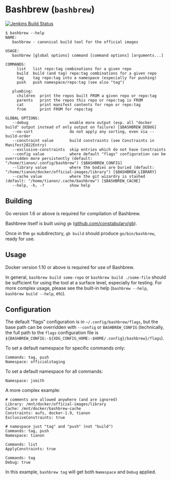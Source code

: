 # Bashbrew (`bashbrew`)

[![Jenkins Build Status](https://doi-janky.infosiftr.net/job/bashbrew/badge/icon)](https://doi-janky.infosiftr.net/job/bashbrew/)

```console
$ bashbrew --help
NAME:
   bashbrew - canonical build tool for the official images

USAGE:
   bashbrew [global options] command [command options] [arguments...]

COMMANDS:
     list   list repo:tag combinations for a given repo
     build  build (and tag) repo:tag combinations for a given repo
     tag    tag repo:tag into a namespace (especially for pushing)
     push   push namespace/repo:tag (see also "tag")

   plumbing:
     children  print the repos built FROM a given repo or repo:tag
     parents   print the repos this repo or repo:tag is FROM
     cat       print manifest contents for repo or repo:tag
     from      print FROM for repo:tag

GLOBAL OPTIONS:
   --debug                  enable more output (esp. all "docker build" output instead of only output on failure) [$BASHBREW_DEBUG]
   --no-sort                do not apply any sorting, even via --build-order
   --constraint value       build constraints (see Constraints in Manifest2822Entry)
   --exclusive-constraints  skip entries which do not have Constraints
   --config value           where default "flags" configuration can be overridden more persistently (default: "/home/tianon/.config/bashbrew") [$BASHBREW_CONFIG]
   --library value          where the bodies are buried (default: "/home/tianon/docker/official-images/library") [$BASHBREW_LIBRARY]
   --cache value            where the git wizardry is stashed (default: "/home/tianon/.cache/bashbrew") [$BASHBREW_CACHE]
   --help, -h, -?           show help

```

## Building

Go version 1.6 or above is required for compilation of Bashbrew.

Bashbrew itself is built using `gb` ([github.com/constabulary/gb](https://github.com/constabulary/gb)).

Once in the `go` subdirectory, `gb build` should produce `go/bin/bashbrew`, ready for use.

## Usage

Docker version 1.10 or above is required for use of Bashbrew.

In general, `bashbrew build some-repo` or `bashbrew build ./some-file` should be sufficient for using the tool at a surface level, especially for testing. For more complex usage, please see the built-in help (`bashbrew --help`, `bashbrew build --help`, etc).

## Configuration

The default "flags" configuration is in `~/.config/bashbrew/flags`, but the base path can be overridden with `--config` or `BASHBREW_CONFIG` (technically, the full path to the `flags` configuration file is `${BASHBREW_CONFIG:-${XDG_CONFIG_HOME:-$HOME/.config}/bashbrew}/flags`).

To set a default namespace for specific commands only:

```
Commands: tag, push
Namespace: officialstaging
```

To set a default namespace for all commands:

```
Namespace: jsmith
```

A more complex example:

```
# comments are allowed anywhere (and are ignored)
Library: /mnt/docker/official-images/library
Cache: /mnt/docker/bashbrew-cache
Constraints: aufs, docker-1.9, tianon
ExclusiveConstraints: true

# namespace just "tag" and "push" (not "build")
Commands: tag, push
Namespace: tianon

Commands: list
ApplyConstraints: true

Commands: tag
Debug: true
```

In this example, `bashbrew tag` will get both `Namespace` and `Debug` applied.
